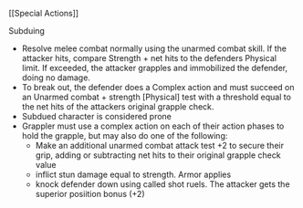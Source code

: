 [[Special Actions]]

Subduing
- Resolve melee combat normally using the unarmed combat skill. If the attacker hits, compare Strength + net hits to the defenders Physical limit. If exceeded, the attacker grapples and immobilized the defender, doing no damage.
- To break out, the defender does a Complex action and must succeed on an Unarmed combat + strength [Physical] test with a threshold equal to the net hits of the attackers original grapple check. 
- Subdued character is considered prone
- Grappler must use a complex action on each of their action phases to hold the grapple, but may also do one of the following:
	- Make an additional unarmed combat attack test +2 to secure their grip, adding or subtracting net hits to their original grapple check value
	- inflict stun damage equal to strength. Armor applies
	- knock defender down using called shot ruels. The attacker gets the superior posiition bonus (+2)